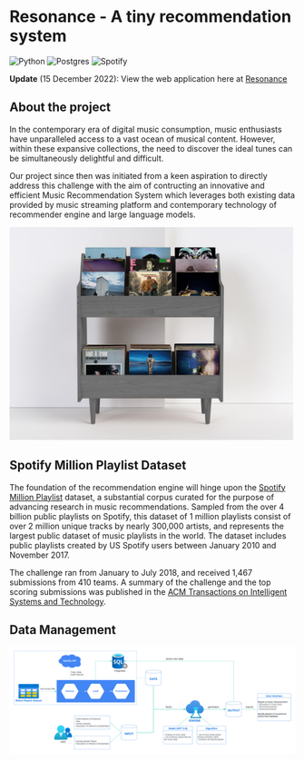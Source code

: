 # Resonance - A tiny recommendation system

![Python](https://img.shields.io/badge/Made%20With-Python%203.8-blue.svg?style=for-the-badge&logo=Python&logoColor=white)
![Postgres](https://img.shields.io/badge/postgres-%23316192.svg?style=for-the-badge&logo=postgresql&logoColor=white)
![Spotify](https://img.shields.io/badge/Spotify-1ED760?style=for-the-badge&logo=spotify&logoColor=white)

**Update** (15 December 2022): View the web application here at [Resonance](https://resonances.streamlit.app/)

## About the project

In the contemporary era of digital music consumption, music enthusiasts have unparalleled access to a vast ocean of musical content. However, within these expansive collections, the need to discover the ideal tunes can be simultaneously delightful and difficult. 

Our project since then was initiated from a keen aspiration to directly address this challenge with the aim of contructing an innovative and efficient Music Recommendation System which leverages both existing data provided by music streaming platform and contemporary technology of recommender engine and large language models.

<img  width="500" src="shelf.jpeg">

## Spotify Million Playlist Dataset
The foundation of the recommendation engine will hinge upon the [Spotify Million Playlist](https://www.aicrowd.com/challenges/spotify-million-playlist-dataset-challenge) dataset, a substantial corpus curated for the purpose of advancing research in music recommendations. Sampled from the over 4 billion public playlists on Spotify, this dataset of 1 million playlists consist of over 2 million unique tracks by nearly 300,000 artists, and represents the largest public dataset of music playlists in the world. The dataset includes public playlists created by US Spotify users between January 2010 and November 2017. 

The challenge ran from January to July 2018, and received 1,467 submissions from 410 teams. A summary of the challenge and the top scoring submissions was published in the [ACM Transactions on Intelligent Systems and Technology](https://dl.acm.org/doi/abs/10.1145/3344257).

## Data Management

<img  width="1000" src="Components.png">